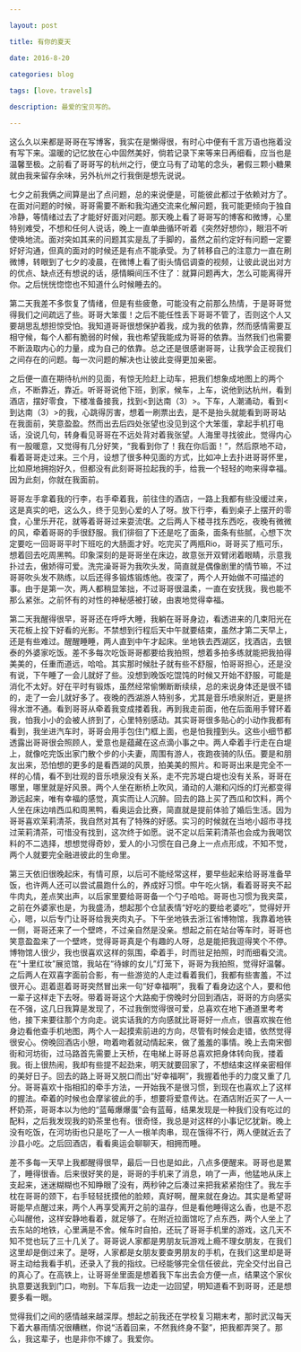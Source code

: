 ```yaml
--- 

layout: post 

title: 有你的夏天

date: 2016-8-20

categories: blog
 
tags: [love，travels]

description: 最爱的宝贝写的。

---
```


这么久以来都是哥哥在写博客，我实在是懒得很，有时心中便有千言万语也拖着没有写下来。温暖的记忆放在心中固然美好，倘若记录下来等来日再细看，应当也是温馨至极。之前看了哥哥写的杭州之行，便立马有了动笔的念头，暑假三颗小糖果就由我来留存余味，另外杭州之行我倒是想先说说。

七夕之前我俩之间算是出了点问题，总的来说便是，可能彼此都过于依赖对方了。在面对问题的时候，哥哥需要不断和我沟通交流来化解问题，我可能更倾向于独自冷静，等情绪过去了才能好好面对问题。那天晚上看了哥哥写的博客和微博，心里特别难受，不想和任何人说话，晚上一直单曲循环听着《突然好想你》，眼泪不听使唤地流。面对突如其来的问题其实是乱了手脚的，虽然之前约定好有问题一定要好好沟通，但真的面对的时候还是有点不能承受。为了转移自己的注意力一直在刷微博，转眼到了七夕的凌晨，在微博上看了街头情侣调查的视频，让彼此说出对方的优点、缺点还有想说的话，感情瞬间压不住了：就算问题再大，怎么可能离得开你。之后恍恍惚惚也不知道什么时候睡去的。

第二天我差不多恢复了情绪，但是有些疲惫，可能没有之前那么热情，于是哥哥觉得我们之间疏远了些。哥哥大笨蛋！之后不能任性丢下哥哥不管了，否则这个人又要胡思乱想担惊受怕。我知道哥哥很想保护着我，成为我的依靠，然而感情需要互相守候，每个人都有脆弱的时候，我也希望我能成为哥哥的依靠。当然我们也需要不断汲取内心的力量，成为自己的依靠。总之还是很感谢哥哥，让我学会正视我们之间存在的问题。每一次问题的解决也让彼此变得更加亲密。

之后便一直在期待杭州的见面，有惊无险赶上动车，把我们想象成地图上的两个点，不断靠近，靠近。听哥哥说他下班，到家，候车，上车，说他到达杭州，看到酒店，摆好零食，下楼准备接我，找到<到达南（3）>。下车，人潮涌动，看到<到达南（3）>的我，心跳得厉害，想着一刷票出去，是不是抬头就能看到哥哥站在我面前，笑意盈盈。然而出去后四处张望也没见到这个大笨蛋，拿起手机打电话，没说几句，转身看见哥哥在不远处背对着我张望。人海里寻找彼此，觉得内心有一股暖意，又觉得有几分好笑，“我看到你了！我在你后面！”，然后原地不动，看着哥哥走过来。三个月，设想了很多种见面的方式，比如冲上去扑进哥哥怀里，比如原地拥抱好久，但都没有此刻哥哥拉起我的手，给我一个轻轻的吻来得幸福。因为此刻，你就在我面前。

哥哥左手拿着我的行李，右手牵着我，前往住的酒店，一路上我都有些没缓过来，这是真实的吧，这么久，终于见到心爱的人了呀。放下行李，看到桌子上摆开的零食，心里乐开花，就等着哥哥过来耍流氓。之后两人下楼寻找东西吃，夜晚有微微的风，牵着哥哥的手很舒服。我们徘徊了下还是吃了面条，面条有些腻，心想下次定要吃一回哥哥平时下班吃的大肠面才好。吃完买了两瓶Rio，哥哥买了瓶可乐，想着回去吃周黑鸭。印象深刻的是哥哥坐在床边，故意张开双臂闭着眼睛，示意我扑过去，傲娇得可爱。洗完澡哥哥为我吹头发，简直就是偶像剧里的情节嘛，不过哥哥吹头发不熟练，以后还得多锻炼锻炼他。夜深了，两个人开始做不可描述的事。由于是第一次，两人都稍显笨拙，不过哥哥很温柔，一直在安抚我，我也能不那么紧张。之前怀有的对性的神秘感被打破，由衷地觉得幸福。

第二天我醒得很早，哥哥还在呼呼大睡，我躺在哥哥身边，看透进来的几束阳光在天花板上投下好看的光影。不禁想到行程后天中午就要结束，虽然才第二天早上，还是有些难过。醒醒睡睡，两人直到中午才起床。坐地铁去西湖区，找酒店，去银泰的外婆家吃饭。差不多每次吃饭哥哥都要给我拍照，想着多拍多练就能把我拍得美美的，任重而道远，哈哈。其实那时候肚子就有些不舒服，怕哥哥担心，还是没有说，下午睡了一会儿就好了些。没想到晚饭吃馄饨的时候又开始不舒服，可能是消化不太好。好在平时有锻炼，虽然经常偷懒断断续续，总的来说身体还是很不错的，走了一会儿就好多了。夜晚的西湖游人特别多，尤其是音乐喷泉附近，更是挤得水泄不通。看到哥哥从牵着我变成搂着我，再到我走前面，他在后面用手臂环着我，怕我小小的会被人挤到了，心里特别感动。其实哥哥很多贴心的小动作我都有看到，我坐进汽车时，哥哥会用手包住门框上面，也是怕我撞到头。这些小细节都透露出哥哥很会照顾人，爱意也是蕴藏在这点滴小事之中。两人牵着手行走在白堤上，就像吃完饭出家门散个步的小夫妻，周围有游人，夜跑夜骑的队伍。要是和朋友出来，恐怕想的更多的是看西湖的风景，拍美美的照片。和哥哥出来是完全不一样的心情，看不到壮观的音乐喷泉没有关系，走不完苏堤白堤也没有关系，哥哥在哪里，哪里就是好风景。两个人坐在断桥上吹风，涌动的人潮和闪烁的灯光都变得渺远起来，唯有幸福的感觉，真实而让人沉醉。回去的路上买了西瓜和饮料，两个人坐在床边啃西瓜和周黑鸭，看奥运会比赛，简直就是提前体验了婚后生活。因为哥哥喜欢茉莉清茶，我自然对其有了特殊的好感。实习的时候就在当地小超市寻找过茉莉清茶，可惜没有找到，这次终于如愿。说不定以后茉莉清茶也会成为我喝饮料的不二选择，想想觉得奇妙，爱人的小习惯在自己身上一点点形成，不知不觉，两个人就要完全融进彼此的生命里。

第三天依旧很晚起床，有情可原，以后可不能经常这样，要早些起来给哥哥准备早饭，也许两人还可以尝试晨跑什么的，养成好习惯。中午吃火锅，看着哥哥夹不起牛肉丸，差点笑出声，以后家里要给哥哥备一个勺子哈哈。哥哥也习惯为我夹菜，之前在外婆家也是，为我盛汤，想起那个仓鼠表情“好吃的要给老婆吃”，觉得好开心，嗯，以后专门让哥哥给我夹肉丸子。下午坐地铁去浙江省博物馆，我靠着地铁一侧，哥哥还来了一个壁咚，不过亲自然是没亲。想起之前在站台等车时，哥哥也笑意盈盈来了一个壁咚，觉得哥哥真是个有趣的人呀，总是能把我逗得笑个不停。博物馆人很少，我也很喜欢这样的氛围，牵着手，时而驻足拍照，时而细看交流。在“十里红妆”展览馆，我站在“待嫁的女儿”灯笼下，哥哥为我拍照，觉得好温馨。之后两人在双喜字面前合影，有一些游览的人走过看着我们，我都有些害羞，不过很开心。逛着逛着哥哥突然冒出来一句“好幸福啊”，我看了看身边这个人，要和他一辈子这样走下去呀。带着哥哥这个大路痴于傍晚时分回到酒店，哥哥的方向感实在不强，这几日我算是发现了，不过我倒觉得很可爱，总喜欢在地下通道里考考他，接下来要往那个方向走。说实话我的方向感就比哥哥好一点点，很喜欢挨在他身边看他查手机地图，两个人一起摸索前进的方向，尽管有时候会走错，依然觉得很安心。傍晚回酒店小憩，吻着吻着就动情起来，做了羞羞的事情。晚上去南宋御街和河坊街，过马路首先需要上天桥，在电梯上哥哥总喜欢把身体转向我，搂着我。街上很热闹，我却有些提不起劲来，明天就要回家了，不想结束这样亲密相伴的美好日子。回去的路上哥哥又脱口而出“好幸福啊”，我握着他手的力度又重了几分。哥哥喜欢十指相扣的牵手方法，一开始我不是很习惯，到现在也喜欢上了这样的握法。牵着的时候也会摩挲彼此的手，想要将爱意传达。在酒店附近买了一人一杯奶茶，哥哥本以为他的“蓝莓爆爆蛋”会有蓝莓，结果发现是一种我们没有吃过的配料，之后我发现我的奶茶里也有。很奇怪，我总是对这样的小事记忆犹新。晚上没有吃饭，在河坊街也只是吃了一人一根羊肉串，现在饿得不行，两人便就近去了沙县小吃。之后回酒店，看看奥运会聊聊天，相拥而睡。

差不多每一天早上我都醒得很早，最后一日也是如此，八点多便醒来。哥哥也是累了，睡得很香。后来很好笑的是，哥哥的手机来了消息，响了一声，他猛地从床上支起来，迷迷糊糊也不知睁眼了没有，两秒钟之后凑过来把我紧紧抱住了。我左手枕在哥哥的颈下，右手轻轻抚摸他的脸颊，真好啊，醒来就在身边。其实是希望哥哥能早点醒过来，两个人再享受离开之前的温存，但是看他睡得这么香，也是不忍心叫醒他，这样安静地看着，就足够了。在附近拉面馆吃了点东西，两个人坐上了去东站的地铁，心里满是不舍。候车时自拍，还玩了哥哥手机里的游戏，这几天不知不觉也玩了三十几关了。哥哥说人家都是男朋友玩游戏上瘾不理女朋友，在我们这里却是倒过来了。是呀，人家都是女朋友要查男朋友的手机，在我们这里却是哥哥主动给我看手机，还录入了我的指纹。已经能够完全信任彼此，完全交付出自己的真心了。在高铁上，让哥哥坐里面是想着我下车出去会方便一点，结果这个家伙执意要送我到门口，吻别。下车后我一边走一边回望，明知道看不到哥哥，还是想要多看一眼。

觉得我们之间的感情越来越深厚。想起之前我还在学校复习期末考，那时武汉每天下着大暴雨情况很糟糕，你说“活着回来，不然我终身不娶”，把我都弄哭了。那么，我这辈子，也是非你不嫁了。我爱你。

